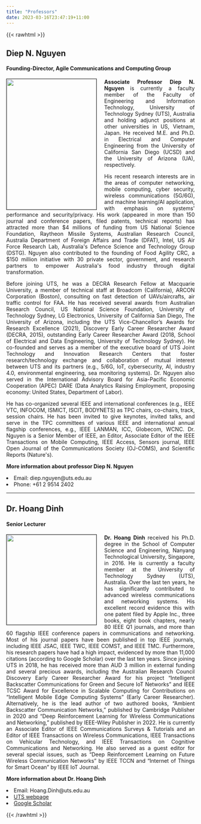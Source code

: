 ```yaml
---
title: "Professors"
date: 2023-03-16T23:47:19+11:00
---
```



{{< rawhtml >}}
<div class="content-container">
<h2>
 Diep N. Nguyen</h2>
<h4>Founding-Director, Agile Communications and Computing Group</h4>
<p style="text-align: justify;" class="block"><span style="font-weight: bold;"><img style="border: 1px solid ; width: 240px; height: 348px; float: left; margin-left:0 !important; margin-right: 20px !important;" alt="" src="Diep_Nguyen.jpg" hspace="10">Associate Professor Diep N. Nguyen
</span>is currently a faculty member of the Faculty of Engineering and Information Technology, University of Technology Sydney (UTS), Australia and holding adjunct positions at other universities in US, Vietnam, Japan. He received M.E. and Ph.D. in Electrical and Computer Engineering from the University of California San Diego (UCSD) and the University of Arizona (UA), respectively.
</p>
<p style="text-align: justify;" class="block">
His recent research interests are in the areas of computer networking, mobile computing, cyber security, wireless communications (5G/6G), and machine learning/AI application, with emphasis on systems' performance and security/privacy. His work (appeared in more than 150 journal and conference papers, filed patents, technical reports) has attracted more than $4 millions of funding from US National Science Foundation, Raytheon Missile Systems, Australian Research Council, Australia Department of Foreign Affairs and Trade (DFAT), Intel, US Air Force Research Lab, Australia's Defence Science and Technology Group (DSTG). Nguyen also contributed to the founding of Food Agility CRC, a $150 million initiative with 30 private sector, government, and research partners to empower Australia's food industry through digital transformation.
</p>
<p style="text-align: justify;" class="block">
Before joining UTS, he was a DECRA Research Fellow at Macquarie University, a member of technical staff at Broadcom (California), ARCON Corporation (Boston), consulting on fast detection of UAVs/aircrafts, air traffic control for FAA. He has received several awards from Australian Research Council, US National Science Foundation, University of Technology Sydney, LG Electronics, University of California San Diego, The University of Arizona, including the UTS Vice-Chancellor’s Awards for Research Excellence (2021), Discovery Early Career Researcher Award (DECRA, 2015), outstanding Early Career Researcher Award (2018, School of Electrical and Data Engineering, University of Technology Sydney). He co-founded and serves as a member of the executive board of UTS Joint Technology and Innovation Research Centers that foster research/technology exchange and collaboration of mutual interest between UTS and its partners (e.g., 5/6G, IoT, cybersecurity, AI, industry 4.0, environmental engineering, sea monitoring systems). Dr. Nguyen also served in the International Advisory Board for Asia-Pacific Economic Cooperation (APEC) DARE (Data Analytics Raising Employment, proposing economy: United States, Department of Labor).
</p>
<p style="text-align: justify;" class="block">
He has co-organized several IEEE and international conferences (e.g., IEEE VTC, INFOCOM, ISMICT, ISCIT, BODYNETS) as TPC chairs, co-chairs, track, session chairs. He has been invited to give keynotes, invited talks, and serve in the TPC committees of various IEEE and international annual flagship conferences, e.g., IEEE LANMAN, ICC, Globecom, WCNC. Dr. Nguyen is a Senior Member of IEEE, an Editor, Associate Editor of the IEEE Transactions on Mobile Computing, IEEE Access, Sensors journal, IEEE Open Journal of the Communications Society (OJ-COMS), and Scientific Reports (Nature's). 
</p>
<p style="text-align: justify;" class="block"><span style="font-weight: bold;">
More information about professor Diep N. Nguyen
</span>
<li>Email: diep.nguyen@uts.edu.au</li>
<li>Phone: +61 2 9514 2402</li>
</p>
</div>
<hr/>
<div class="content-container">
<h2>Dr. Hoang Dinh</h2>
<h4>Senior Lecturer</h4>
<p style="text-align: justify;" class="block"><span style="font-weight: bold;"><img style="border: 1px solid ; width: 240px; float: left; margin-left:0 !important; margin-right: 20px !important;" alt="" src="Hoang_Dinh.jpg" hspace="10">Dr. Hoang Dinh
</span>received his Ph.D. degree in the School of Computer Science and Engineering, Nanyang Technological University, Singapore, in 2016. He is currently a faculty member at the University of Technology Sydney (UTS), Australia. Over the last ten years, he has significantly contributed to advanced wireless communications and networking systems. His excellent record evidence this with one patent filed by Apple Inc., three books, eight book chapters, nearly 80 IEEE Q1 journals, and more than 60 flagship IEEE conference papers in communications and networking. Most of his journal papers have been published in top IEEE journals, including IEEE JSAC, IEEE TWC, IEEE COMST, and IEEE TMC. Furthermore, his research papers have had a high impact, evidenced by more than 11,000 citations (according to Google Scholar) over the last ten years. Since joining UTS in 2018, he has received more than AUD 3 million in external funding and several precious awards, including the Australian Research Council Discovery Early Career Researcher Award for his project “Intelligent Backscatter Communications for Green and Secure IoT Networks” and IEEE TCSC Award for Excellence in Scalable Computing for Contributions on “Intelligent Mobile Edge Computing Systems” (Early Career Researcher). Alternatively, he is the lead author of two authored books, “Ambient Backscatter Communication Networks,” published by Cambridge Publisher in 2020 and “Deep Reinforcement Learning for Wireless Communications and Networking,” published by IEEE-Wiley Publisher in 2022. He is currently an Associate Editor of IEEE Communications Surveys & Tutorials and an Editor of IEEE Transactions on Wireless Communications, IEEE Transactions on Vehicular Technology, and IEEE Transactions on Cognitive Communications and Networking. He also served as a guest editor for several special issues, such as “Deep Reinforcement Learning on Future Wireless Communication Networks” by IEEE TCCN and “Internet of Things for Smart Ocean” by IEEE IoT Journal.
</p>
<p style="text-align: justify;" class="block"><span style="font-weight: bold;">
More information about Dr. Hoang Dinh
</span>
<li>Email: Hoang.Dinh@uts.edu.au</li>
<li><a href="https://profiles.uts.edu.au/hoang.dinh">UTS webpage</a></li>
<li><a href="https://scholar.google.com/citations?user=-esKZ8YAAAAJ&hl=en">Google Scholar</a></li>
</p>
</div>
</div>
{{< /rawhtml >}}
